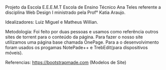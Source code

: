 Projeto da Escola E.E.E.M.T Escola de Ensino Técnico Ana Teles referente a disciplina Web Design I ministrado pela Prof° Katia Araujo.

Idealizadores: Luiz Miguel e Matheus Willian.

Metodologia: Foi feito por duas pessoas e usamos como referência outros sites de torrent para o conteúdo da página. Para fazer o nosso site utilizamos uma página base chamada OnePage. Para a o desenvolvimento foram usados os progamas NotePade++ e TrebEdit(para dispositivos móveis).

Referencias: 
https://bootstrapmade.com (Modelos de Site)
